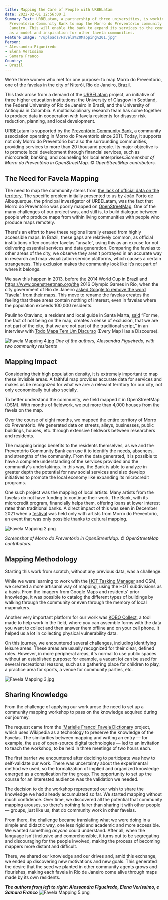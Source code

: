 ```yaml
---
title: Mapping the Care of People with URBELatam
date: 2022-02-01 12:56:00 Z
Summary Text: URBELatam, a partnership of three universities, is working with the
  Preventório Community Bank to map the Morro do Preventório community near Rio de
  Janeiro. This will enable the bank to expand its services to the community and serve
  as a model and inspiration for other favela communities.
Feature Image: "/uploads/Favela%20Mapping%201.jpg"
Person:
- Alessandra Figueiredo
- Elena Veríssimo
- Samara Franco
Country:
- Brazil
---
```


We're three women who met for one purpose: to map Morro do Preventório, one of the favelas in the city of Niterói, Rio de Janeiro, Brazil.

This task arose from a demand of the [URBELatam](https://warwick.ac.uk/fac/arts/schoolforcross-facultystudies/igsd/research/urbelatam/) project, an initiative of three higher education institutions: the University of Glasgow in Scotland, the Federal University of Rio de Janeiro in Brazil, and the University of Antioquia in Colombia. A multidisciplinary research team has come together to produce data in cooperation with favela residents for disaster risk reduction, planning, and local development.

URBELatam is supported by the [Preventório Community Bank](https://bancopreventorio.org.br/), a community association operating in Morro do Preventório since 2011. Today, it supports not only Morro do Preventório but also the surrounding communities, providing services to more than 20 thousand people. Its major objective is to promote local development through financial services, such as microcredit, banking, and counseling for local enterprises.*Screenshot of Morro do Preventório in OpenStreetMap. © OpenStreetMap contributors.*

## The Need for Favela Mapping

The need to map the community stems from [the lack of official data on the territory.](https://rioonwatch.org/?p=32519) The specific problem initially presented to us by João Porto de Albuquerque, the principal investigator of URBELatam, was the fact that Morro do Preventório was poorly mapped on [OpenStreetMap](https://www.openstreetmap.org/). One of the many challenges of our project was, and still is, to build dialogue between people who produce maps from within living communities with people who produce maps remotely.

There's an effort to have these regions literally erased from highly accessible maps. In Brazil, these gaps are relatively common, as official institutions often consider favelas “unsafe”, using this as an excuse for not delivering essential services and data generation. Comparing the favelas to other areas of the city, we observe they aren't portrayed in an accurate way in research and map visualization service platforms, which causes a certain strangeness. This exclusion makes the community look like it’s not part of where it belongs.

We saw this happen in 2013, before the 2014 World Cup in Brazil and https://www.openstreetmap.org/the 2016 Olympic Games in Rio, when the city government of Rio de Janeiro [asked Google to remove the word "favela" from their maps.](https://www.telegraph.co.uk/technology/google/9982153/Google-removes-word-favela-from-Rio-maps.html) This move to rename the favelas creates the feeling that these areas contain nothing of interest, even in favelas where the population exceeds 100,000 residents.

Paulinho Otaviano, a resident and local guide in Santa Marta, [said](https://rioonwatch.org/?p=32519) “For me, the fact of not being on the map, creates a sense of exclusion, that we are not part of the city, that we are not part of the traditional script,” in an interview with [Todo Mapa Tem Um Discurso](https://todomapatemumdiscurso.wordpress.com/) (Every Map Has a Discourse).

![Favela Mapping 4.jpg](/uploads/Favela%20Mapping%204.jpg)
*One of the authors, Alessandra Figueiredo,  with two community residents*

## Mapping Impact

Considering their high population density, it is extremely important to map these invisible areas. A faithful map provides accurate data for services and makes us be recognized for what we are: a relevant territory for our city, not only economically but also socially.

To better understand the community, we field mapped it in OpenStreetMap (OSM). With months of fieldwork, we put more than 4,000 houses from the favela on the map.

Over the course of eight months, we mapped the entire territory of Morro do Preventório. We generated data on streets, alleys, businesses, public buildings, houses, etc. through extensive fieldwork between researchers and residents.

The mapping brings benefits to the residents themselves, as we and the Preventório Community Bank can use it to identify the needs, absences, and strengths of the community. From the data generated, it is possible to have a complete understanding of the services provided and the community's undertakings. In this way, the Bank is able to analyze in greater depth the potential for new social services and also develop initiatives to promote the local economy like expanding its microcredit programs.

One such project was the mapping of local artists. Many artists from the favelas do not have funding to continue their work. The Bank, with its microcredit program, financially helps them, offering loans at lower interest rates than traditional banks. A direct impact of this was seen in December 2021 when a [festival](https://www.instagram.com/p/CWv35eqLFJK/) was held only with artists from Morro do Preventório, an event that was only possible thanks to cultural mapping.

![Favela Mapping 2.png](/uploads/Favela%20Mapping%202.png)

*Screenshot of Morro do Preventório in OpenStreetMap. © OpenStreetMap contributors.*

## Mapping Methodology

Starting this work from scratch, without any previous data, was a challenge.

While we were learning to work with the [HOT Tasking Manager](https://tasks.hotosm.org/) and OSM, we created a more artisanal way of mapping, using the HOT subdivisions as a basis. From the imagery from Google Maps and residents' prior knowledge, it was possible to catalog the different types of buildings by walking through the community or even through the memory of local mapmakers.

Another very important platform for our work was [KOBO Collect](https://www.kobotoolbox.org/), a tool made to help work in the field, where you can assemble forms with the data you want to collect and then answer them offline and on your cell phone. It helped us a lot in collecting physical vulnerability data.

On this journey, we encountered several challenges, including identifying leisure areas. These areas are usually recognized for their clear, defined roles. However, in more peripheral areas, it's normal to use public spaces without an established purpose: for example, a vacant lot can be used for several recreational reasons, such as a gathering place for children to play, a practice area for sports, a venue for community parties, etc.

![Favela Mapping 3.jpg](/uploads/Favela%20Mapping%203.jpg)

## Sharing Knowledge

From the challenge of applying our work arose the need to set up a community mapping workshop to pass on the knowledge acquired during our journey.

The request came from the [‘Marielle Franco’ Favela Dictionary](https://wikifavelas.com.br/en/index.html) project, which uses Wikipedia as a technology to preserve the knowledge of the Favelas. The similarities between mapping and writing an entry — for example, the use of open-source digital technologies — led to an invitation to teach the workshop, to be held in three meetings of two hours each.

The first barrier we encountered after deciding to participate was how to self-validate our work. There was uncertainty about the experimental method we used, so the formalization of implied and organized knowledge emerged as a complication for the group. The opportunity to set up the course for an interested audience was the validation we needed.

The decision to do the workshop represented our wish to share the knowledge we had already accumulated so far. We started mapping without much confidence. Over time, we discovered all the potential that community mapping arouses, so there's nothing fairer than sharing it with other people — groups, just like us, that do community work in other favelas.

From there, the challenge became translating what we were doing in a simple and didactic way, one less rigid and academic and more accessible. We wanted something *anyone* could understand. After all, when the language isn't inclusive and comprehensible, it turns out to be segregating and discouraging for the people involved, making the process of becoming mappers more distant and difficult.

There, we shared our knowledge and our drives and, amid this exchange, we ended up discovering new motivations and new goals. This generated the desire that the seed we planted in other community agents grows and flourishes, making each favela in Rio de Janeiro come alive through maps made by its own residents.

***The authors from left to right: Alessandra Figueiredo, Elena Veríssimo, e Samara Franco***
![Favela Mapping 5.png](/uploads/Favela%20Mapping%205.png)